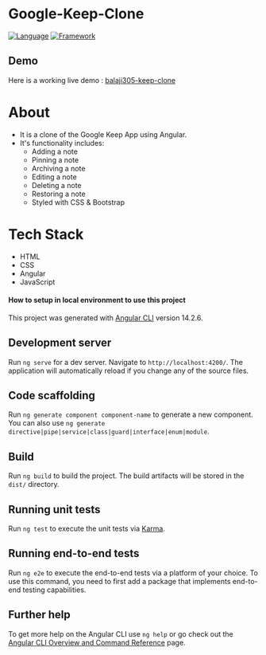 # Google-Keep-Clone
[![Language](https://img.shields.io/badge/Language-Javascript-blue.svg?style=flat)](https://www.javascript.com/)
[![Framework](https://img.shields.io/badge/Framework-Angular-brightred.svg?style=flat)](https://angular.io/)
## Demo
Here is a working live demo :  [balaji305-keep-clone](https://unusual-gown-cow.cyclic.app/)
# About
- It is a clone of the Google Keep App using Angular.
- It's functionality includes:
  - Adding a note
  - Pinning a note
  - Archiving a note
  - Editing a note
  - Deleting a note 
  - Restoring a note
  - Styled with CSS & Bootstrap
# Tech Stack
- HTML
- CSS
- Angular
- JavaScript

#### How to setup in local environment to use this project

This project was generated with [Angular CLI](https://github.com/angular/angular-cli) version 14.2.6.

## Development server

Run `ng serve` for a dev server. Navigate to `http://localhost:4200/`. The application will automatically reload if you change any of the source files.

## Code scaffolding

Run `ng generate component component-name` to generate a new component. You can also use `ng generate directive|pipe|service|class|guard|interface|enum|module`.

## Build

Run `ng build` to build the project. The build artifacts will be stored in the `dist/` directory.

## Running unit tests

Run `ng test` to execute the unit tests via [Karma](https://karma-runner.github.io).

## Running end-to-end tests

Run `ng e2e` to execute the end-to-end tests via a platform of your choice. To use this command, you need to first add a package that implements end-to-end testing capabilities.

## Further help

To get more help on the Angular CLI use `ng help` or go check out the [Angular CLI Overview and Command Reference](https://angular.io/cli) page.

